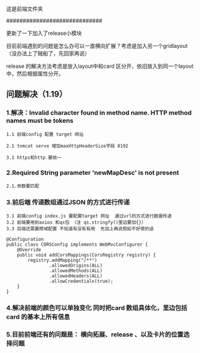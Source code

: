 这是前端文件夹

#############################


更新了一下加入了release小模块


目前前端遇到的问题是怎么办可以一直横向扩展？考虑是加入另一个gridlayout（没办法上了贼船了，先回家再说）


release 的解决方法考虑是放入layout中和card 区分开，依旧放入到同一个layout中，然后根据属性分开。





## 问题解决（1.19）

### 1.解决：Invalid character found in method name. HTTP method names must be tokens
 
	1.1 前端config 配置 target 网址 

	2.1 tomcat serve 增加maxHttpHeaderSize字段 8192

	3.1 https和http 要统一
 
### 2.Required String parameter 'newMapDesc' is not present
 
  	2.1.参数要匹配


### 3.前后端 传递数组通过JSON 的方式进行传递

	3.1 前端config index.js 要配置target 网址  通过url的方式进行数据传递
  	3.2 前端要用到axios 和qs包 （注 qs.stringfy()里边要加{}）
    3.3 后端还需要跨域配置 不知道有没有有用  先加上再说假如不好使的话
	
	@Configuration
	public class CORSConfig implements WebMvcConfigurer {
	    @Override
	    public void addCorsMappings(CorsRegistry registry) {
	        registry.addMapping("/**")
	                .allowedOrigins(ALL)
	                .allowedMethods(ALL)
	                .allowedHeaders(ALL)
	                .allowCredentials(true);
	    }
	}
### 4.解决前端的颜色可以单独变化 同时把card 数组具体化，里边包括card 的基本上所有信息

### 5.目前前端还有的问题是： 横向拓展、release 、以及卡片的位置选择问题

